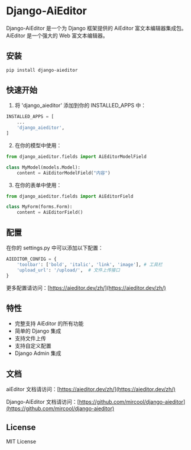 # Django-AiEditor

Django-AiEditor 是一个为 Django 框架提供的 AiEditor 富文本编辑器集成包。AiEditor 是一个强大的 Web 富文本编辑器。

## 安装

```bash
pip install django-aieditor
```

## 快速开始

1. 将 'django_aieditor' 添加到你的 INSTALLED_APPS 中：

```python
INSTALLED_APPS = [
    ...
    'django_aieditor',
]
```

2. 在你的模型中使用：

```python
from django_aieditor.fields import AiEditorModelField

class MyModel(models.Model):
    content = AiEditorModelField("内容")
```

3. 在你的表单中使用：

```python
from django_aieditor.fields import AiEditorField

class MyForm(forms.Form):
    content = AiEditorField()
```

## 配置

在你的 settings.py 中可以添加以下配置：

```python
AIEDITOR_CONFIG = {
    'toolbar': ['bold', 'italic', 'link', 'image'], # 工具栏
    'upload_url': '/upload/',  # 文件上传接口
}
```
更多配置请访问：[https://aieditor.dev/zh/](https://aieditor.dev/zh/)

## 特性

- 完整支持 AiEditor 的所有功能
- 简单的 Django 集成
- 支持文件上传
- 支持自定义配置
- Django Admin 集成

## 文档

aiEditor 文档请访问：[https://aieditor.dev/zh/](https://aieditor.dev/zh/)

Django-AiEditor 文档请访问：[https://github.com/mircool/django-aieditor](https://github.com/mircool/django-aieditor)

## License

MIT License 